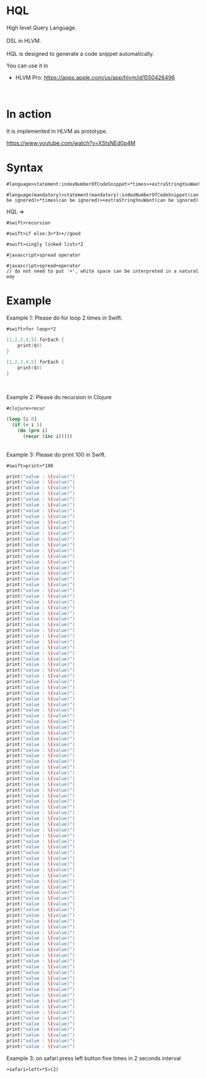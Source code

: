 # HQL
High level Query Language.<br><br>
DSL in HLVM.
<br><br>
HQL is designed to generate a code snippet automatically.

You can use it in 
<br>
* HLVM Pro: https://apps.apple.com/us/app/hlvm/id1550426496
<br>

# In action

It is implemented in HLVM as prototype.

https://www.youtube.com/watch?v=XStsNEd0p4M


# Syntax
```
#language>statement:indexNumberOfCodeSnippet>*times>+extraStringYouWant

#language(mandatory)>statement(mandatory):indexNumberOfCodeSnippet(can be ignored)>*times(can be ignored)>+extraStringYouWant(can be ignored)
```

HQL => 
```hql
#swift>recursion

#swift>if else:3>*3>+//good

#swift>singly linked list>*2

#javascript>spread operator 

#javascript>spread+operator 
// do not need to put '+', white space can be interpreted in a natural way
```

# Example

Example 1: Please do for loop 2 times in Swift.
```hql
#swift>for loop>*2
```
    
```swift
[1,2,3,4,5].forEach {
    print($0)
}

[1,2,3,4,5].forEach {
    print($0)
}
```
<br>

Example 2: Please do recursion in Clojure
```hql
#clojure>recur
```

```clojure
(loop [i 0]
  (if (< i 5)
    (do (prn i)
      (recur (inc i)))))
```

<br>
Example 3: Please do print 100 in Swift.

```hql
#swift>print>*100
```

```swift
print("value : \(value)")
print("value : \(value)")
print("value : \(value)")
print("value : \(value)")
print("value : \(value)")
print("value : \(value)")
print("value : \(value)")
print("value : \(value)")
print("value : \(value)")
print("value : \(value)")
print("value : \(value)")
print("value : \(value)")
print("value : \(value)")
print("value : \(value)")
print("value : \(value)")
print("value : \(value)")
print("value : \(value)")
print("value : \(value)")
print("value : \(value)")
print("value : \(value)")
print("value : \(value)")
print("value : \(value)")
print("value : \(value)")
print("value : \(value)")
print("value : \(value)")
print("value : \(value)")
print("value : \(value)")
print("value : \(value)")
print("value : \(value)")
print("value : \(value)")
print("value : \(value)")
print("value : \(value)")
print("value : \(value)")
print("value : \(value)")
print("value : \(value)")
print("value : \(value)")
print("value : \(value)")
print("value : \(value)")
print("value : \(value)")
print("value : \(value)")
print("value : \(value)")
print("value : \(value)")
print("value : \(value)")
print("value : \(value)")
print("value : \(value)")
print("value : \(value)")
print("value : \(value)")
print("value : \(value)")
print("value : \(value)")
print("value : \(value)")
print("value : \(value)")
print("value : \(value)")
print("value : \(value)")
print("value : \(value)")
print("value : \(value)")
print("value : \(value)")
print("value : \(value)")
print("value : \(value)")
print("value : \(value)")
print("value : \(value)")
print("value : \(value)")
print("value : \(value)")
print("value : \(value)")
print("value : \(value)")
print("value : \(value)")
print("value : \(value)")
print("value : \(value)")
print("value : \(value)")
print("value : \(value)")
print("value : \(value)")
print("value : \(value)")
print("value : \(value)")
print("value : \(value)")
print("value : \(value)")
print("value : \(value)")
print("value : \(value)")
print("value : \(value)")
print("value : \(value)")
print("value : \(value)")
print("value : \(value)")
print("value : \(value)")
print("value : \(value)")
print("value : \(value)")
print("value : \(value)")
print("value : \(value)")
print("value : \(value)")
print("value : \(value)")
print("value : \(value)")
print("value : \(value)")
print("value : \(value)")
print("value : \(value)")
print("value : \(value)")
print("value : \(value)")
print("value : \(value)")
print("value : \(value)")
print("value : \(value)")
print("value : \(value)")
print("value : \(value)")
print("value : \(value)")
print("value : \(value)")
print("value : \(value)")
```

Example 3: on safari press left button five times in 2 seconds interval 

```hql
>safari>left>*5>(2)
```

